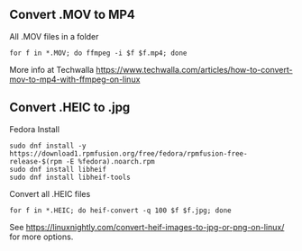 ## Convert .MOV to MP4
All .MOV files in  a folder
```
for f in *.MOV; do ffmpeg -i $f $f.mp4; done
```

More info at Techwalla https://www.techwalla.com/articles/how-to-convert-mov-to-mp4-with-ffmpeg-on-linux

## Convert .HEIC to .jpg

Fedora Install
```
sudo dnf install -y https://download1.rpmfusion.org/free/fedora/rpmfusion-free-release-$(rpm -E %fedora).noarch.rpm
sudo dnf install libheif
sudo dnf install libheif-tools
```
Convert all .HEIC files 
```
for f in *.HEIC; do heif-convert -q 100 $f $f.jpg; done
```

See https://linuxnightly.com/convert-heif-images-to-jpg-or-png-on-linux/ for more options.


